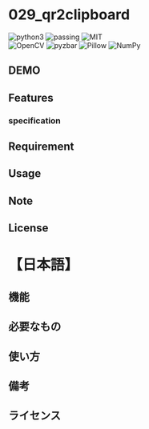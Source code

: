 # 029_qr2clipboard

![python3](https://img.shields.io/badge/type-python3-brightgreen)  ![passing](https://img.shields.io/badge/windows%20build-passing-brightgreen) ![MIT](https://img.shields.io/badge/license-MIT-brightgreen)  
![OpenCV](https://img.shields.io/badge/libraly-OpenCV-blue) ![pyzbar](https://img.shields.io/badge/libraly-pyzbar-blue) ![Pillow](https://img.shields.io/badge/libraly-Pillow-blue)  ![NumPy](https://img.shields.io/badge/libraly-NumPy-blue) 

## DEMO

## Features

### specification

## Requirement

## Usage

## Note

## License

# 【日本語】

## 機能

## 必要なもの

## 使い方

## 備考

## ライセンス
